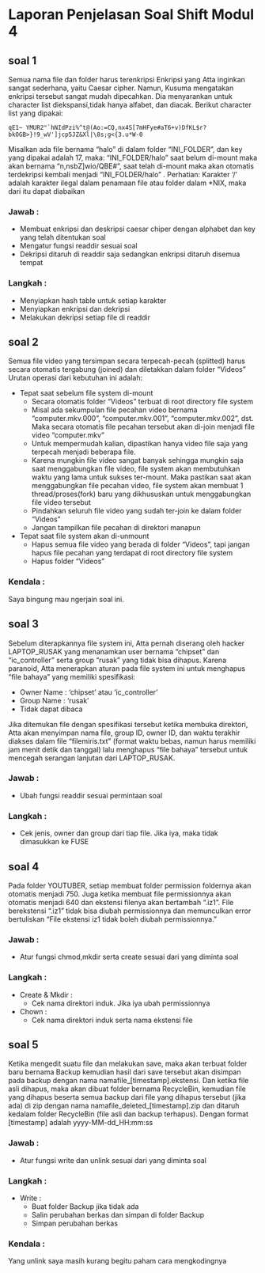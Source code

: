 # Laporan Penjelasan Soal Shift Modul 4

## soal 1 
Semua nama file dan folder harus terenkripsi
Enkripsi yang Atta inginkan sangat sederhana, yaitu Caesar cipher. Namun, Kusuma mengatakan enkripsi tersebut sangat mudah dipecahkan. Dia menyarankan untuk character list diekspansi,tidak hanya alfabet, dan diacak. Berikut character list yang dipakai:

    qE1~ YMUR2"`hNIdPzi%^t@(Ao:=CQ,nx4S[7mHFye#aT6+v)DfKL$r?bkOGB>}!9_wV']jcp5JZ&Xl|\8s;g<{3.u*W-0

Misalkan ada file bernama “halo” di dalam folder “INI_FOLDER”, dan key yang dipakai adalah 17, maka:
“INI_FOLDER/halo” saat belum di-mount maka akan bernama “n,nsbZ]wio/QBE#”, saat telah di-mount maka akan otomatis terdekripsi kembali menjadi “INI_FOLDER/halo” .
Perhatian: Karakter ‘/’ adalah karakter ilegal dalam penamaan file atau folder dalam *NIX, maka dari itu dapat diabaikan


### Jawab :

- Membuat enkripsi dan deskripsi caesar chiper dengan alphabet dan key yang telah ditentukan soal
- Mengatur fungsi readdir sesuai soal
- Dekripsi ditaruh di readdir saja sedangkan enkripsi ditaruh disemua tempat

### Langkah :

- Menyiapkan hash table untuk setiap karakter
- Menyiapkan enkripsi dan dekripsi
- Melakukan dekripsi setiap file di readdir

## soal 2 
Semua file video yang tersimpan secara terpecah-pecah (splitted) harus secara otomatis tergabung (joined) dan diletakkan dalam folder “Videos”
Urutan operasi dari kebutuhan ini adalah:
- Tepat saat sebelum file system di-mount
    - Secara otomatis folder “Videos” terbuat di root directory file system
    - Misal ada sekumpulan file pecahan video bernama “computer.mkv.000”, “computer.mkv.001”, “computer.mkv.002”, dst. Maka secara otomatis file pecahan tersebut akan di-join menjadi file video “computer.mkv”
    - Untuk mempermudah kalian, dipastikan hanya video file saja yang terpecah menjadi beberapa file.
    - Karena mungkin file video sangat banyak sehingga mungkin saja saat menggabungkan file video, file system akan membutuhkan waktu yang lama untuk sukses ter-mount. Maka pastikan saat akan menggabungkan file pecahan video, file system akan membuat 1 thread/proses(fork) baru yang dikhususkan untuk menggabungkan file video tersebut
    - Pindahkan seluruh file video yang sudah ter-join ke dalam folder “Videos”
    - Jangan tampilkan file pecahan di direktori manapun
- Tepat saat file system akan di-unmount
    - Hapus semua file video yang berada di folder “Videos”, tapi jangan hapus file pecahan yang terdapat di root directory file system
    - Hapus folder “Videos” 


### Kendala :
Saya bingung mau ngerjain soal ini.

## soal 3
Sebelum diterapkannya file system ini, Atta pernah diserang oleh hacker LAPTOP_RUSAK yang menanamkan user bernama “chipset” dan “ic_controller” serta group “rusak” yang tidak bisa dihapus. Karena paranoid, Atta menerapkan aturan pada file system ini untuk menghapus “file bahaya” yang memiliki spesifikasi:
- Owner Name 	: ‘chipset’ atau ‘ic_controller’
- Group Name	: ‘rusak’
- Tidak dapat dibaca

Jika ditemukan file dengan spesifikasi tersebut ketika membuka direktori, Atta akan menyimpan nama file, group ID, owner ID, dan waktu terakhir diakses dalam file “filemiris.txt” (format waktu bebas, namun harus memiliki jam menit detik dan tanggal) lalu menghapus “file bahaya” tersebut untuk mencegah serangan lanjutan dari LAPTOP_RUSAK.


### Jawab :
- Ubah fungsi readdir sesuai permintaan soal
### Langkah :
- Cek jenis, owner dan group dari tiap file. Jika iya, maka tidak dimasukkan ke FUSE

## soal 4 
Pada folder YOUTUBER, setiap membuat folder permission foldernya akan otomatis menjadi 750. Juga ketika membuat file permissionnya akan otomatis menjadi 640 dan ekstensi filenya akan bertambah “.iz1”. File berekstensi “.iz1” tidak bisa diubah permissionnya dan memunculkan error bertuliskan “File ekstensi iz1 tidak boleh diubah permissionnya.”


### Jawab :
- Atur fungsi chmod,mkdir serta create sesuai dari yang diminta soal
### Langkah :
- Create & Mkdir :
    - Cek nama direktori induk. Jika iya ubah permissionnya
- Chown :
    - Cek nama direktori induk serta nama ekstensi file


## soal 5 
Ketika mengedit suatu file dan melakukan save, maka akan terbuat folder baru bernama Backup kemudian hasil dari save tersebut akan disimpan pada backup dengan nama namafile_[timestamp].ekstensi. Dan ketika file asli dihapus, maka akan dibuat folder bernama RecycleBin, kemudian file yang dihapus beserta semua backup dari file yang dihapus tersebut (jika ada) di zip dengan nama namafile_deleted_[timestamp].zip dan ditaruh kedalam folder RecycleBin (file asli dan backup terhapus). Dengan format [timestamp] adalah yyyy-MM-dd_HH:mm:ss

### Jawab :
- Atur fungsi write dan unlink sesuai dari yang diminta soal
### Langkah :
- Write :
    - Buat folder Backup jika tidak ada
    - Salin perubahan berkas dan simpan di folder Backup
    - Simpan perubahan berkas
    
### Kendala :
Yang unlink saya masih kurang begitu paham cara mengkodingnya
